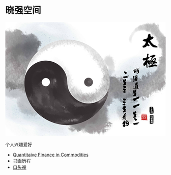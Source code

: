# 晓强空间

![](taiji.jpg)

个人兴趣爱好
* [Quantitaive Finance in Commodities](CommodQuant)
* [书画历程](art)
* [口头禅](notes.md)
